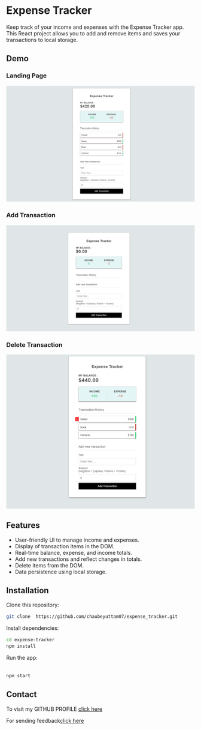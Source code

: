 # Expense Tracker

Keep track of your income and expenses with the Expense Tracker app. This React project allows you to add and remove items and saves your transactions to local storage.

## Demo

 ### Landing Page
 
 
<img src="expense-tracker/img/01.png" width="800" >

### Add Transaction

<img src="expense-tracker/img/02.png" width="800" >


### Delete Transaction

<img src="expense-tracker/img/03.png" width="800" >




## Features

- User-friendly UI to manage income and expenses.
- Display of transaction items in the DOM.
- Real-time balance, expense, and income totals.
- Add new transactions and reflect changes in totals.
- Delete items from the DOM.
- Data persistence using local storage.

## Installation

Clone this repository:

```bash
git clone  https://github.com/chaubeyuttam07/expense_tracker.git
```

Install dependencies:

```bash
cd expense-tracker
npm install
```

Run the app:

```bash

npm start
```

## Contact

<p>To visit my GITHUB PROFILE <a href="https://github.com/chaubeyuttam07">click here</a></p>
<p>For sending feedback<a href="mailto:chaubeyuttam2003@gmail.com">click here</a></p>

